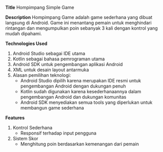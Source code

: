 **Title**
Hompimpang Simple Game

**Description**
 Hompimpang Game adalah game sederhana yang dibuat langsung di Android. Game ini menantang pemain untuk 
menghindari rintangan dan mengumpulkan poin sebanyak 3 kali dengan kontrol yang mudah dipahami.

**Technologies Used**
1. Android Studio sebagai IDE utama
2. Kotlin sebagai bahasa pemrograman utama
3. Android SDK untuk pengembangan aplikasi Android
4. XML untuk desain layout antarmuka
5. Alasan pemilihan teknologi:
    - Android Studio dipilih karena merupakan IDE resmi untuk pengembangan Android dengan dukungan penuh
    - Kotlin sudah digunakan karena kesederhanaannya dalam pengembangan Android dan dukungan komunitas
    - Android SDK menyediakan semua tools yang diperlukan untuk membangun game sederhana

**Features**
1. Kontrol Sederhana
   - Responsif terhadap input pengguna
2. Sistem Skor
   - Menghitung poin berdasarkan kemenangan dari pemain
